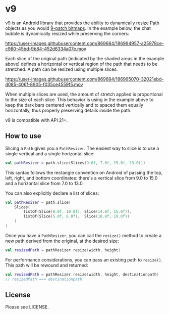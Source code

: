 # v9

v9 is an Android library that provides the ability to dynamically resize
[Path](https://developer.android.com/reference/android/graphics/Path) objects as you would
[9-patch bitmaps](https://developer.android.com/studio/write/draw9patch). In the example below,
the chat bubble is dynamically resized while preserving the corners:

https://user-images.githubusercontent.com/869684/186994957-a25978ce-c980-45bd-9b84-452d6334a07e.mov

Each slice of the original path (indicated by the shaded areas in the example above) defines
a horizontal or vertical region of the path that needs to be stretched. A path can be resized
using multiple slices:

https://user-images.githubusercontent.com/869684/186995070-32021ebd-d085-406f-8905-f035ce4559f5.mov

When multiple slices are used, the amount of stretch applied is proportional to the size of
each slice. This behavior is using in the example above to keep the dark bars centered vertically
and to spaced them equally horizontally, thus properly preserving details inside the path.

v9 is compatible with API 21+.

## How to use

Slicing a `Path` gives you a `PathResizer`. The easiest way to slice is to use a single vertical
and a single horizontal slice:

```kotlin
val pathResizer = path.slice(Slices(9.0f, 7.0f, 15.0f, 13.0f))
```

This syntax follows the rectangle convention on Android of passing the top, left, right, and
bottom coordinates: there's a vertical slice from 9.0 to 15.0 and a horizontal slice from 7.0
to 13.0.

You can also explicitly declare a list of slices:

```kotlin
val pathResizer = path.slice(
    Slices(
        listOf(Slice(9.0f, 10.0f), Slice(14.0f, 15.0f)),
        listOf(Slice(5.0f, 6.0f),  Slice(18.0f, 19.0f))
    )
)
```

Once you have a `PathResizer`, you can call the `resize()` method to create a new path
derived from the original, at the desired size:

```kotlin
val resizedPath = pathResizer.resize(width, height)
```

For performance considerations, you can pass an existing path to `resize()`. This path
will be rewound and returned:

```kotlin
val resizedPath = pathResizer.resize(width, height, destinationpath)
// resizedPath === destinationpath
```

## License

Please see LICENSE.
